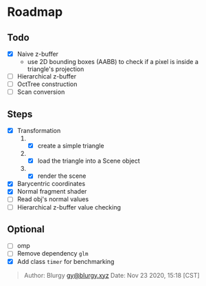 # Roadmap

## Todo

- [x] Naive z-buffer
  - use 2D bounding boxes (AABB) to check if a pixel is inside a triangle's
    projection
- [ ] Hierarchical z-buffer
- [ ] OctTree construction
- [ ] Scan conversion

## Steps

- [x] Transformation
  1. - [x] create a simple triangle
  2. - [x] load the triangle into a Scene object
  3. - [x] render the scene
- [x] Barycentric coordinates
- [x] Normal fragment shader
- [ ] Read obj's normal values
- [ ] Hierarchical z-buffer value checking

## Optional

- [ ] omp
- [ ] Remove dependency `glm`
- [x] Add class `timer` for benchmarking

> Author: Blurgy <gy@blurgy.xyz>
> Date:   Nov 23 2020, 15:18 [CST]
